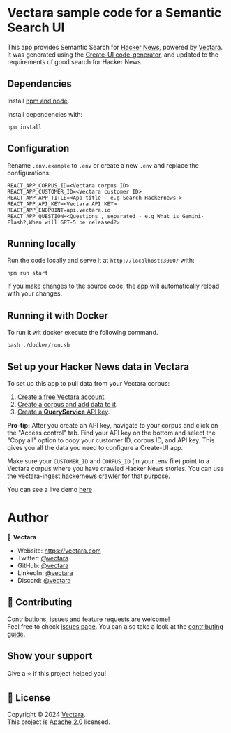 # Vectara sample code for a Semantic Search UI

This app provides Semantic Search for [Hacker News](https://hackernews.com), powered by [Vectara](https://vectara.com/). It was generated using the [Create-UI code-generator](https://github.com/vectara/create-ui), and updated to the requirements of good search for Hacker News. 

## Dependencies

Install [npm and node](https://nodejs.org/en/download).

Install dependencies with:

```
npm install
```

## Configuration

Rename `.env.example` to `.env` or create a new `.env` and replace the configurations.

```
REACT_APP_CORPUS_ID=<Vectara corpus ID>
REACT_APP_CUSTOMER_ID=<Vectara customer ID>
REACT_APP_APP_TITLE=<App title - e.g Search Hackernews >
REACT_APP_API_KEY=<Vectara API KEY>
REACT_APP_ENDPOINT=api.vectara.io
REACT_APP_QUESTION=<Questions , separated - e.g What is Gemini-Flash?,When will GPT-5 be released?>
```

## Running locally

Run the code locally and serve it at `http://localhost:3000/` with:

```
npm run start
```

If you make changes to the source code, the app will automatically reload with your changes.

## Running it with Docker
To run it wit docker execute the following command.
```
bash ./docker/run.sh
```

## Set up your Hacker News data in Vectara

To set up this app to pull data from your Vectara corpus:

1. [Create a free Vectara account](https://console.vectara.com/signup).
2. [Create a corpus and add data to it](https://docs.vectara.com/docs/console-ui/creating-a-corpus).
3. [Create a **QueryService** API key](https://docs.vectara.com/docs/console-ui/manage-api-access#create-an-api-key).

**Pro-tip:** After you create an API key, navigate to your corpus and click on the "Access control" tab. Find your API key on the bottom and select the "Copy all" option to copy your customer ID, corpus ID, and API key. This gives you all the data you need to configure a Create-UI app.

Make sure your `CUSTOMER_ID` and `CORPUS_ID` (in your .env file) point to a Vectara corpus where you have crawled Hacker News stories.
You can use the [vectara-ingest hackernews crawler](https://github.com/vectara/vectara-ingest/blob/main/crawlers/hackernews_crawler.py) for that purpose.

You can see a live demo [here](https://hackernews.demo.vectara.com/)

# Author

👤 **Vectara**

- Website: https://vectara.com
- Twitter: [@vectara](https://twitter.com/vectara)
- GitHub: [@vectara](https://github.com/vectara)
- LinkedIn: [@vectara](https://www.linkedin.com/company/vectara/)
- Discord: [@vectara](https://discord.gg/GFb8gMz6UH)

## 🤝 Contributing

Contributions, issues and feature requests are welcome!<br/>
Feel free to check [issues page](https://github.com/vectara/search-hackernews/issues). You can also take a look at the [contributing guide](https://github.com/vectara/vectara-answer/blob/master/CONTRIBUTING.md).

## Show your support

Give a ⭐️ if this project helped you!

## 📝 License

Copyright © 2024 [Vectara](https://github.com/vectara).<br />
This project is [Apache 2.0](https://github.com/vectara/search-hackernews/blob/main/LICENSE) licensed.
